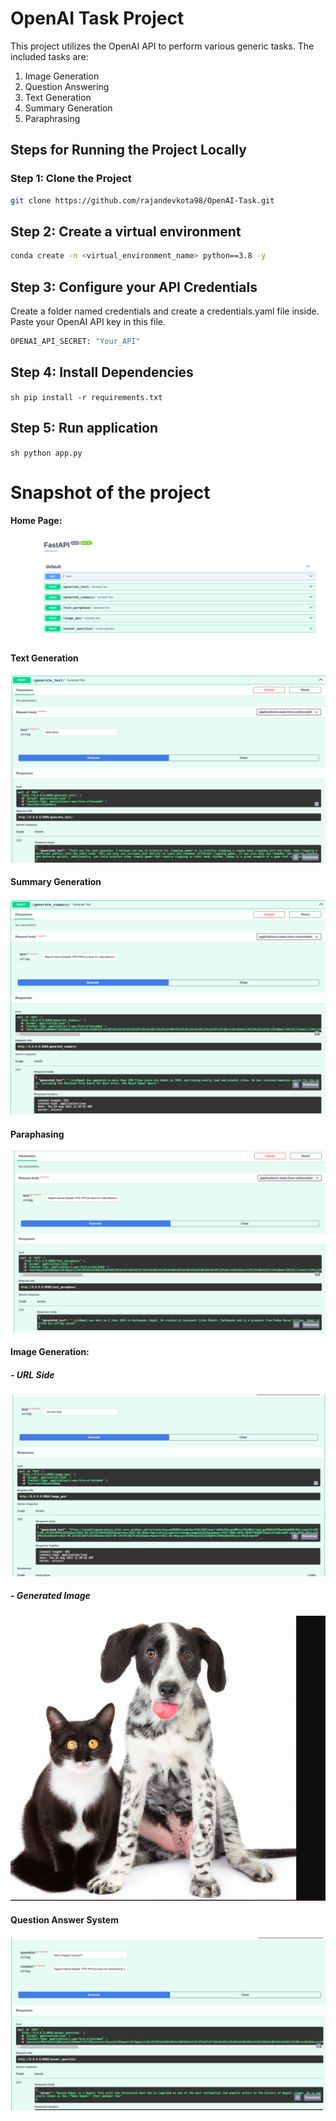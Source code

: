 # OpenAI Task Project

This project utilizes the OpenAI API to perform various generic tasks. The included tasks are:

1. Image Generation
2. Question Answering
3. Text Generation
4. Summary Generation
5. Paraphrasing

## Steps for Running the Project Locally

### Step 1: Clone the Project

```sh
git clone https://github.com/rajandevkota98/OpenAI-Task.git
```
## Step 2: Create a virtual environment
```sh
conda create -n <virtual_environment_name> python==3.8 -y
```
## Step 3: Configure your API Credentials
Create a folder named credentials and create a credentials.yaml file inside. Paste your OpenAI API key in this file.
```sh
OPENAI_API_SECRET: "Your_API"
```
## Step 4: Install Dependencies
``sh
pip install -r requirements.txt
``
##  Step 5: Run application
``sh
python app.py
``

# Snapshot of the project
#### Home Page:
![HOME_PAGE](https://github.com/rajandevkota98/OpenAI-Task/blob/main/images/Screenshot%20from%202023-08-24%2017-18-11.png)


#### Text Generation

![Text_Generation](https://github.com/rajandevkota98/OpenAI-Task/blob/main/images/Screenshot%20from%202023-08-24%2017-19-48.png)

#### Summary Generation

![Summary_Generation](https://github.com/rajandevkota98/OpenAI-Task/blob/main/images/Screenshot%20from%202023-08-24%2017-21-14.png)


#### Paraphasing
![Paraphasing](https://github.com/rajandevkota98/OpenAI-Task/blob/main/images/Screenshot%20from%202023-08-24%2017-23-47.png)


#### Image Generation:
##### - URL Side
  ![Image](https://github.com/rajandevkota98/OpenAI-Task/blob/main/images/Screenshot%20from%202023-08-24%2017-24-46.png)

##### - Generated Image
  ![Image_generated](https://github.com/rajandevkota98/OpenAI-Task/blob/main/images/Screenshot%20from%202023-08-24%2017-29-49.png)


#### Question Answer System
![image_](https://github.com/rajandevkota98/OpenAI-Task/blob/main/images/Screenshot%20from%202023-08-24%2017-31-14.png)
  


